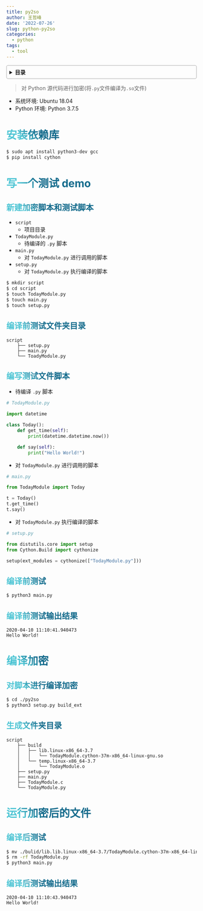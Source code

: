 ```yaml
---
title: py2so
author: 王哲峰
date: '2022-07-26'
slug: python-py2so
categories:
  - python
tags:
  - tool
---
```


<style>
h1 {
  background-color: #2B90B6;
  background-image: linear-gradient(45deg, #4EC5D4 10%, #146b8c 20%);
  background-size: 100%;
  -webkit-background-clip: text;
  -moz-background-clip: text;
  -webkit-text-fill-color: transparent;
  -moz-text-fill-color: transparent;
}
h2 {
  background-color: #2B90B6;
  background-image: linear-gradient(45deg, #4EC5D4 10%, #146b8c 20%);
  background-size: 100%;
  -webkit-background-clip: text;
  -moz-background-clip: text;
  -webkit-text-fill-color: transparent;
  -moz-text-fill-color: transparent;
}

details {
    border: 1px solid #aaa;
    border-radius: 4px;
    padding: .5em .5em 0;
}

summary {
    font-weight: bold;
    margin: -.5em -.5em 0;
    padding: .5em;
}

details[open] {
    padding: .5em;
}

details[open] summary {
    border-bottom: 1px solid #aaa;
    margin-bottom: .5em;
}
</style>


<details><summary>目录</summary><p>

- [安装依赖库](#安装依赖库)
- [写一个测试 demo](#写一个测试-demo)
  - [新建加密脚本和测试脚本](#新建加密脚本和测试脚本)
  - [编译前测试文件夹目录](#编译前测试文件夹目录)
  - [编写测试文件脚本](#编写测试文件脚本)
  - [编译前测试](#编译前测试)
  - [编译前测试输出结果](#编译前测试输出结果)
- [编译加密](#编译加密)
  - [对脚本进行编译加密](#对脚本进行编译加密)
  - [生成文件夹目录](#生成文件夹目录)
- [运行加密后的文件](#运行加密后的文件)
  - [编译后测试](#编译后测试)
  - [编译后测试输出结果](#编译后测试输出结果)
</p></details><p></p>

> 对 Python 源代码进行加密(将`.py`文件编译为`.so`文件)

* 系统环境: Ubuntu 18.04
* Python 环境: Python 3.7.5

# 安装依赖库

```bash
$ sudo apt install python3-dev gcc
$ pip install cython
```

# 写一个测试 demo

## 新建加密脚本和测试脚本

- `script`
    - 项目目录
- `TodayModule.py`
    - 待编译的 `.py` 脚本
- `main.py`
    - 对 `TodayModule.py` 进行调用的脚本
- `setup.py`
    - 对 `TodayModule.py` 执行编译的脚本

```bash
$ mkdir script
$ cd script
$ touch TodayModule.py
$ touch main.py
$ touch setup.py
```

## 编译前测试文件夹目录

```
script
    ├── setup.py
    ├── main.py
    └── ToadyModule.py
```

## 编写测试文件脚本

* 待编译 `.py` 脚本

```python
# TodayModule.py

import datetime

class Today():
    def get_time(self):
        print(datetime.datetime.now())

    def say(self):
        print("Hello World!")
```

* 对 `TodayModule.py` 进行调用的脚本

```python
# main.py

from TodayModule import Today

t = Today()
t.get_time()
t.say()
```

* 对 `TodayModule.py` 执行编译的脚本

```python
# setup.py

from distutils.core import setup
from Cython.Build import cythonize

setup(ext_modules = cythonize(["TodayModule.py"]))
```

## 编译前测试

```bash
$ python3 main.py
```

## 编译前测试输出结果

```
2020-04-10 11:10:41.940473
Hello World!
```

# 编译加密

## 对脚本进行编译加密

```bash
$ cd ./py2so
$ python3 setup.py build_ext
```

## 生成文件夹目录

```
script
    ├── build
    │   ├── lib.linux-x86_64-3.7
    │   │   └── TodayModule.cython-37m-x86_64-linux-gnu.so
    │   └── temp.linux-x86_64-3.7
    │       └── TodayModule.o
    ├── setup.py
    ├── main.py
    ├── TodayModule.c
    └── TodayModule.py
```

# 运行加密后的文件

## 编译后测试

```bash
$ mv ./bulid/lib.lib.linux-x86_64-3.7/TodayModule.cython-37m-x86_64-linux-gnu.so .
$ rm -rf TodayModule.py
$ python3 main.py
```

## 编译后测试输出结果

```
2020-04-10 11:10:43.940473
Hello World!
```

